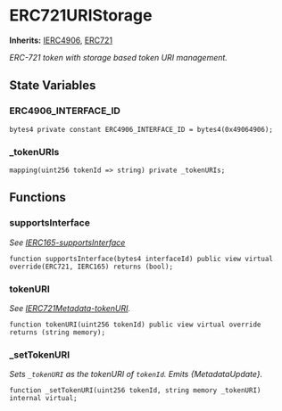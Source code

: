 # ERC721URIStorage
**Inherits:**
[IERC4906](/lib/openzeppelin-contracts/contracts/interfaces/IERC4906.sol/interface.IERC4906.md), [ERC721](/lib/solady/src/tokens/ERC721.sol/abstract.ERC721.md)

*ERC-721 token with storage based token URI management.*


## State Variables
### ERC4906_INTERFACE_ID

```solidity
bytes4 private constant ERC4906_INTERFACE_ID = bytes4(0x49064906);
```


### _tokenURIs

```solidity
mapping(uint256 tokenId => string) private _tokenURIs;
```


## Functions
### supportsInterface

*See [IERC165-supportsInterface](/lib/openzeppelin-contracts/contracts/token/ERC721/extensions/ERC721Royalty.sol/abstract.ERC721Royalty.md#supportsinterface)*


```solidity
function supportsInterface(bytes4 interfaceId) public view virtual override(ERC721, IERC165) returns (bool);
```

### tokenURI

*See [IERC721Metadata-tokenURI](/lib/openzeppelin-contracts/contracts/token/ERC721/extensions/IERC721Metadata.sol/interface.IERC721Metadata.md#tokenuri).*


```solidity
function tokenURI(uint256 tokenId) public view virtual override returns (string memory);
```

### _setTokenURI

*Sets `_tokenURI` as the tokenURI of `tokenId`.
Emits {MetadataUpdate}.*


```solidity
function _setTokenURI(uint256 tokenId, string memory _tokenURI) internal virtual;
```

